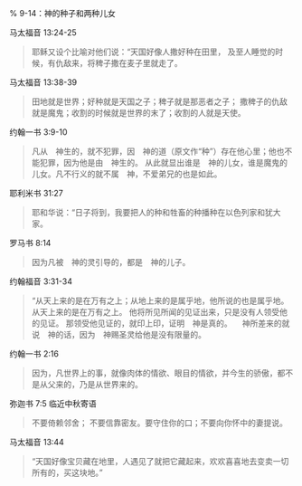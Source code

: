 % 9-14：神的种子和两种儿女

马太福音 13:24-25

> 耶稣又设个比喻对他们说：“天国好像人撒好种在田里， 及至人睡觉的时候，有仇敌来，将稗子撒在麦子里就走了。

马太福音 13:38-39

> 田地就是世界；好种就是天国之子；稗子就是那恶者之子； 撒稗子的仇敌就是魔鬼；收割的时候就是世界的末了；收割的人就是天使。

约翰一书 3:9-10

> 凡从　神生的，就不犯罪，因　神的道（原文作“种”）存在他心里；他也不能犯罪，因为他是由　神生的。 从此就显出谁是　神的儿女，谁是魔鬼的儿女。凡不行义的就不属　神，不爱弟兄的也是如此。

耶利米书 31:27

> 耶和华说：“日子将到，我要把人的种和牲畜的种播种在以色列家和犹大家。

罗马书 8:14

> 因为凡被　神的灵引导的，都是　神的儿子。

约翰福音 3:31-34

> “从天上来的是在万有之上；从地上来的是属乎地，他所说的也是属乎地。从天上来的是在万有之上。 他将所见所闻的见证出来，只是没有人领受他的见证。 那领受他见证的，就印上印，证明　神是真的。 　神所差来的就说　神的话，因为　神赐圣灵给他是没有限量的。

约翰一书 2:16

> 因为，凡世界上的事，就像肉体的情欲、眼目的情欲，并今生的骄傲，都不是从父来的，乃是从世界来的。

弥迦书 7:5 临近中秋寄语

> 不要倚赖邻舍；
> 不要信靠密友。要守住你的口；不要向你怀中的妻提说。

马太福音 13:44

> “天国好像宝贝藏在地里，人遇见了就把它藏起来，欢欢喜喜地去变卖一切所有的，买这块地。”
